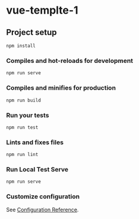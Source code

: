 # vue-templte-1

## Project setup
```
npm install
```

### Compiles and hot-reloads for development
```
npm run serve
```

### Compiles and minifies for production
```
npm run build
```

### Run your tests
```
npm run test
```

### Lints and fixes files
```
npm run lint
```

### Run Local Test Serve
```
npm run serve
```

### Customize configuration
See [Configuration Reference](https://cli.vuejs.org/config/).
